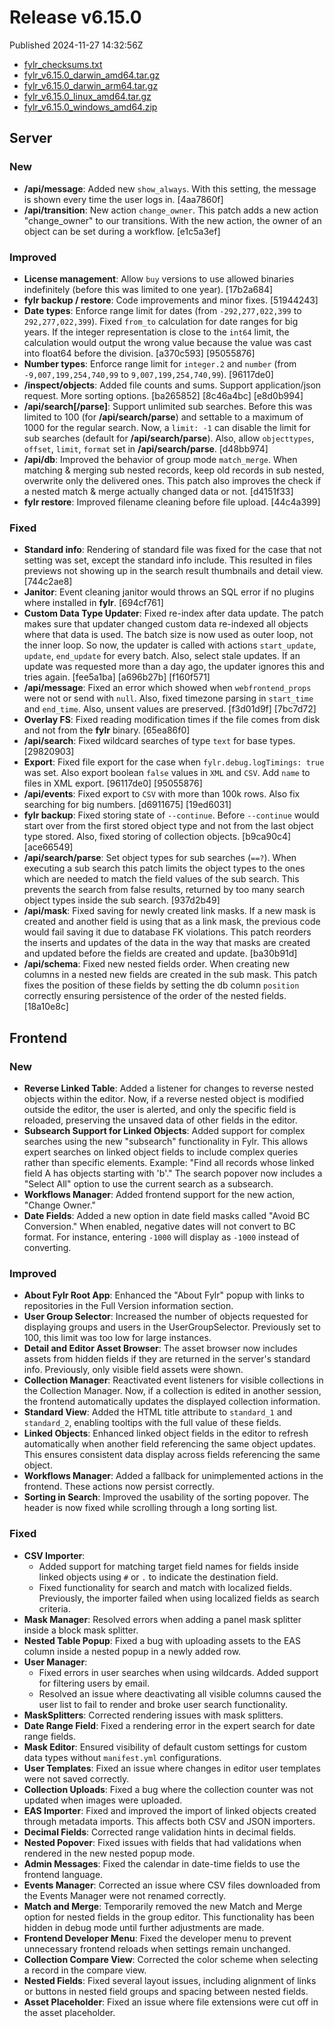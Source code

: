
# Release v6.15.0

Published 2024-11-27 14:32:56Z

* [fylr_checksums.txt](https://s3.eu-central-1.wasabisys.com/fylr-releases/v6.15.0/fylr_checksums.txt)
* [fylr_v6.15.0_darwin_amd64.tar.gz](https://s3.eu-central-1.wasabisys.com/fylr-releases/v6.15.0/fylr_v6.15.0_darwin_amd64.tar.gz)
* [fylr_v6.15.0_darwin_arm64.tar.gz](https://s3.eu-central-1.wasabisys.com/fylr-releases/v6.15.0/fylr_v6.15.0_darwin_arm64.tar.gz)
* [fylr_v6.15.0_linux_amd64.tar.gz](https://s3.eu-central-1.wasabisys.com/fylr-releases/v6.15.0/fylr_v6.15.0_linux_amd64.tar.gz)
* [fylr_v6.15.0_windows_amd64.zip](https://s3.eu-central-1.wasabisys.com/fylr-releases/v6.15.0/fylr_v6.15.0_windows_amd64.zip)

## Server

### New

* **/api/message**: Added new `show_always`. With this setting, the message is shown every time the user logs in. [4aa7860f]
* **/api/transition**: New action `change_owner`. This patch adds a new action "change_owner" to our transitions. With the new action, the owner of an object can be set during a workflow. [e1c5a3ef]

### Improved

* **License management**: Allow `buy` versions to use allowed binaries indefinitely (before this was limited to one year). [17b2a684]
* **fylr backup / restore**: Code improvements and minor fixes. [51944243]
* **Date types**: Enforce range limit for dates (from `-292,277,022,399` to `292,277,022,399`). Fixed `from_to` calculation for date ranges for big years. If the integer representation is close to the `int64` limit, the calculation would output the wrong value because the value was cast into float64 before the division. [a370c593] [95055876]
* **Number types**: Enforce range limit for `integer.2` and `number` (from `-9,007,199,254,740,99` to `9,007,199,254,740,99`). [96117de0]
* **/inspect/objects**: Added file counts and sums. Support application/json request. More sorting options. [ba265852] [8c46a4bc] [e8d0b994]
* **/api/search\[/parse\]**: Support unlimited sub searches. Before this was limited to 100 (for **/api/search/parse**) and settable to a maximum of 1000 for the regular search. Now, a `limit: -1` can disable the limit for sub searches (default for **/api/search/parse**). Also, allow `objecttypes`, `offset`, `limit`, `format` set in **/api/search/parse**. [d48bb974]
* **/api/db**: Improved the behavior of group mode `match_merge`. When matching & merging sub nested records, keep old records in sub nested, overwrite only the delivered ones. This patch also improves the check if a nested match & merge actually changed data or not. [d4151f33]
* **fylr restore**: Improved filename cleaning before file upload. [44c4a399]

### Fixed

* **Standard info**: Rendering of standard file was fixed for the case that not setting was set, except the standard info include. This resulted in files previews not showing up in the search result thumbnails and detail view. [744c2ae8]
* **Janitor**: Event cleaning janitor would throws an SQL error if no plugins where installed in **fylr**. [694cf761]
* **Custom Data Type Updater**: Fixed re-index after data update. The patch makes sure that updater changed custom data re-indexed all objects where that data is used. The batch size is now used as outer loop, not the inner loop. So now, the updater is called with actions `start_update`, `update`, `end_update` for every batch. Also, select stale updates. If an update was requested more than a day ago, the updater ignores this and tries again. [fee5a1ba] [a696b27b] [f160f571]
* **/api/message**: Fixed an error which showed when `webfrontend_props` were not or send with `null`. Also, fixed timezone parsing in `start_time` and `end_time`. Also, unsent values are preserved. [f3d01d9f] [7bc7d72]
* **Overlay FS**: Fixed reading modification times if the file comes from disk and not from the **fylr** binary. [65ea86f0]
* **/api/search**: Fixed wildcard searches of type `text` for base types. [29820903]
* **Export**: Fixed file export for the case when `fylr.debug.logTimings: true` was set. Also export boolean `false` values in `XML` and `CSV`. Add `name` to files in XML export. [96117de0] [95055876]
* **/api/events**: Fixed export to `CSV` with more than 100k rows. Also fix searching for big numbers. [d6911675] [19ed6031]
* **fylr backup**: Fixed storing state of `--continue`. Before `--continue` would start over from the first stored object type and not from the last object type stored. Also, fixed storing of collection objects. [b9ca90c4] [ace66549]
* **/api/search/parse**: Set object types for sub searches (`==?`). When executing a sub search this patch limits the object types to the ones which are needed to match the field values of the sub search. This prevents the search from false results, returned by too many search object types inside the sub search. [937d2b49]
* **/api/mask**: Fixed saving for newly created link masks. If a new mask is created and another field is using that as a link mask, the previous code would fail saving it due to database FK violations. This patch reorders the inserts and updates of the data in the way that masks are created and updated before the fields are created and update. [ba30b91d]
* **/api/schema**: Fixed new nested fields order.  When creating new columns in a nested new fields are created in the sub mask. This patch fixes the position of these fields by setting the db column `position` correctly ensuring persistence of the order of the nested fields. [18a10e8c]

## Frontend

### New

- **Reverse Linked Table**: Added a listener for changes to reverse nested objects within the editor. Now, if a reverse nested object is modified outside the editor, the user is alerted, and only the specific field is reloaded, preserving the unsaved data of other fields in the editor.
- **Subsearch Support for Linked Objects**: Added support for complex searches using the new "subsearch" functionality in Fylr. This allows expert searches on linked object fields to include complex queries rather than specific elements. Example: "Find all records whose linked field A has objects starting with 'b'." The search popover now includes a "Select All" option to use the current search as a subsearch.
- **Workflows Manager**: Added frontend support for the new action, "Change Owner."
- **Date Fields**: Added a new option in date field masks called "Avoid BC Conversion." When enabled, negative dates will not convert to BC format. For instance, entering `-1000` will display as `-1000` instead of converting.

### Improved

- **About Fylr Root App**: Enhanced the "About Fylr" popup with links to repositories in the Full Version information section.
- **User Group Selector**: Increased the number of objects requested for displaying groups and users in the UserGroupSelector. Previously set to 100, this limit was too low for large instances.
- **Detail and Editor Asset Browser**: The asset browser now includes assets from hidden fields if they are returned in the server's standard info. Previously, only visible field assets were shown.
- **Collection Manager**: Reactivated event listeners for visible collections in the Collection Manager. Now, if a collection is edited in another session, the frontend automatically updates the displayed collection information.
- **Standard View**: Added the HTML title attribute to `standard_1` and `standard_2`, enabling tooltips with the full value of these fields.
- **Linked Objects**: Enhanced linked object fields in the editor to refresh automatically when another field referencing the same object updates. This ensures consistent data display across fields referencing the same object.
- **Workflows Manager**: Added a fallback for unimplemented actions in the frontend. These actions now persist correctly.
- **Sorting in Search**: Improved the usability of the sorting popover. The header is now fixed while scrolling through a long sorting list.

### Fixed

- **CSV Importer**:
  - Added support for matching target field names for fields inside linked objects using `#` or `.` to indicate the destination field.
  - Fixed functionality for search and match with localized fields. Previously, the importer failed when using localized fields as search criteria.
- **Mask Manager**: Resolved errors when adding a panel mask splitter inside a block mask splitter.
- **Nested Table Popup**: Fixed a bug with uploading assets to the EAS column inside a nested popup in a newly added row.
- **User Manager**:
  - Fixed errors in user searches when using wildcards. Added support for filtering users by email.
  - Resolved an issue where deactivating all visible columns caused the user list to fail to render and broke user search functionality.
- **MaskSplitters**: Corrected rendering issues with mask splitters.
- **Date Range Field**: Fixed a rendering error in the expert search for date range fields.
- **Mask Editor**: Ensured visibility of default custom settings for custom data types without `manifest.yml` configurations.
- **User Templates**: Fixed an issue where changes in editor user templates were not saved correctly.
- **Collection Uploads**: Fixed a bug where the collection counter was not updated when images were uploaded.
- **EAS Importer**: Fixed and improved the import of linked objects created through metadata imports. This affects both CSV and JSON importers.
- **Decimal Fields**: Corrected range validation hints in decimal fields.
- **Nested Popover**: Fixed issues with fields that had validations when rendered in the new nested popup mode.
- **Admin Messages**: Fixed the calendar in date-time fields to use the frontend language.
- **Events Manager**: Corrected an issue where CSV files downloaded from the Events Manager were not renamed correctly.
- **Match and Merge**: Temporarily removed the new Match and Merge option for nested fields in the group editor. This functionality has been hidden in debug mode until further adjustments are made.
- **Frontend Developer Menu**: Fixed the developer menu to prevent unnecessary frontend reloads when settings remain unchanged.
- **Collection Compare View**: Corrected the color scheme when selecting a record in the compare view.
- **Nested Fields**: Fixed several layout issues, including alignment of links or buttons in nested field groups and spacing between nested fields.
- **Asset Placeholder**: Fixed an issue where file extensions were cut off in the asset placeholder.